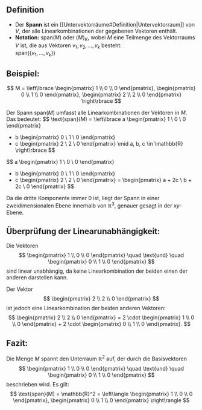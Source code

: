 ## Definition
- Der **Spann** ist ein [[Untervektorräume#Definition|Untervektorraum]] von $V$, der alle Linearkombinationen der gegebenen Vektoren enthält.
- **Notation:** $\text{span}(M)$ oder $\langle M \rangle_K$, wobei $M$ eine Teilmenge des Vektorraums $V$ ist, die aus Vektoren $v_1, v_2, \ldots, v_k$ besteht:  
  $\text{span}(\{v_1, \dots, v_k\})$

## Beispiel:
$$
M = \left\lbrace
\begin{pmatrix} 1 \\ 0 \\ 0 \end{pmatrix}, 
\begin{pmatrix} 0 \\ 1 \\ 0 \end{pmatrix}, 
\begin{pmatrix} 2 \\ 2 \\ 0 \end{pmatrix} 
\right\rbrace
$$

Der Spann $\text{span}(M)$ umfasst alle Linearkombinationen der Vektoren in $M$.  
Das bedeutet:
$$
\text{span}(M) = \left\lbrace a \begin{pmatrix} 1 \\ 0 \\ 0 \end{pmatrix} 
+ b \begin{pmatrix} 0 \\ 1 \\ 0 \end{pmatrix} 
+ c \begin{pmatrix} 2 \\ 2 \\ 0 \end{pmatrix} 
\mid a, b, c \in \mathbb{R} \right\rbrace
$$

$$
a \begin{pmatrix} 1 \\ 0 \\ 0 \end{pmatrix} 
+ b \begin{pmatrix} 0 \\ 1 \\ 0 \end{pmatrix} 
+ c \begin{pmatrix} 2 \\ 2 \\ 0 \end{pmatrix} 
= \begin{pmatrix} a + 2c \\ b + 2c \\ 0 \end{pmatrix}
$$

Da die dritte Komponente immer $0$ ist, liegt der Spann in einer zweidimensionalen Ebene innerhalb von $\mathbb{R}^3$, genauer gesagt in der $xy$-Ebene.

## Überprüfung der Linearunabhängigkeit:
Die Vektoren 
$$
\begin{pmatrix} 1 \\ 0 \\ 0 \end{pmatrix} 
\quad \text{und} \quad 
\begin{pmatrix} 0 \\ 1 \\ 0 \end{pmatrix}
$$
sind linear unabhängig, da keine Linearkombination der beiden einen der anderen darstellen kann.

Der Vektor 
$$
\begin{pmatrix} 2 \\ 2 \\ 0 \end{pmatrix}
$$
ist jedoch eine Linearkombination der beiden anderen Vektoren:
$$
\begin{pmatrix} 2 \\ 2 \\ 0 \end{pmatrix} = 2 \cdot \begin{pmatrix} 1 \\ 0 \\ 0 \end{pmatrix} + 2 \cdot \begin{pmatrix} 0 \\ 1 \\ 0 \end{pmatrix}.
$$

## Fazit:
Die Menge $M$ spannt den Unterraum $\mathbb{R}^2$ auf, der durch die Basisvektoren
$$
\begin{pmatrix} 1 \\ 0 \\ 0 \end{pmatrix}
\quad \text{und} \quad
\begin{pmatrix} 0 \\ 1 \\ 0 \end{pmatrix}
$$
beschrieben wird. Es gilt:
$$
\text{span}(M) = \mathbb{R}^2 = \left\langle 
\begin{pmatrix} 1 \\ 0 \\ 0 \end{pmatrix}, 
\begin{pmatrix} 0 \\ 1 \\ 0 \end{pmatrix}
\right\rangle
$$
